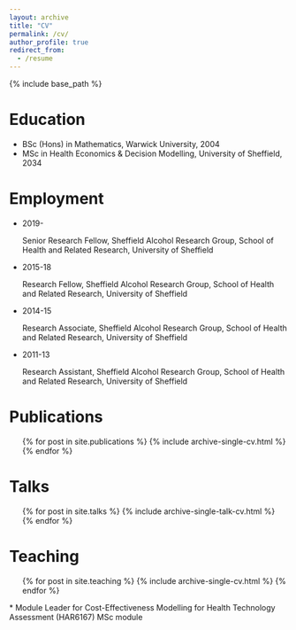 ```yaml
---
layout: archive
title: "CV"
permalink: /cv/
author_profile: true
redirect_from:
  - /resume
---
```


{% include base_path %}

Education
======
* BSc (Hons) in Mathematics, Warwick University, 2004
* MSc in Health Economics & Decision Modelling, University of Sheffield, 2034

Employment
======
* 2019-
  
  Senior Research Fellow, Sheffield Alcohol Research Group, School of Health and Related Research, University of Sheffield
  
* 2015-18

  Research Fellow, Sheffield Alcohol Research Group, School of Health and Related Research, University of Sheffield

* 2014-15

  Research Associate, Sheffield Alcohol Research Group, School of Health and Related Research, University of Sheffield	

* 2011-13

  Research Assistant, Sheffield Alcohol Research Group, School of Health and Related Research, University of Sheffield

Publications
======
  <ul>{% for post in site.publications %}
    {% include archive-single-cv.html %}
  {% endfor %}</ul>

Talks
======
  <ul>{% for post in site.talks %}
    {% include archive-single-talk-cv.html %}
  {% endfor %}</ul>

Teaching
======
  <ul>{% for post in site.teaching %}
    {% include archive-single-cv.html %}
  {% endfor %}</ul>
* Module Leader for Cost-Effectiveness Modelling for Health Technology Assessment (HAR6167) MSc module
